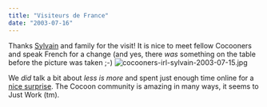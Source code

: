 ```yaml
---
title: "Visiteurs de France"
date: "2003-07-16"
---
```


Thanks [Sylvain](http://www.anyware-tech.com/blogs/sylvain/) and family for the visit! It is nice to meet fellow Cocooners and speak French for a change (and yes, there _was_ something on the table before the picture was taken ;-) ![cocooners-irl-sylvain-2003-07-15.jpg](images/cocooners-irl-sylvain-2003-07-15.jpg)

We _did_ talk a bit about _less is more_ and spent just enough time online for a [nice surprise](http://marc.theaimsgroup.com/?l=xml-cocoon-dev&m=105828398620969&w=2). The Cocoon community is amazing in many ways, it seems to Just Work (tm).
